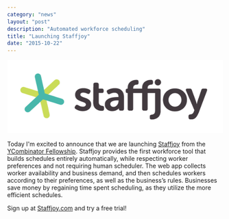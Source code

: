```yaml
---
category: "news"
layout: "post"
description: "Automated workforce scheduling"
title: "Launching Staffjoy"
date: "2015-10-22"
---
```


<a href="https://www.staffjoy.com"><img src="/images/staffjoy600.png" alt="Staffjoy" class="staffjoy-logo"/></a>

Today I'm excited to announce that we are launching [Staffjoy](https://www.staffjoy.com) from the [YCombinator Fellowship](http://fellowship.ycombinator.com). Staffjoy provides the first workforce tool that builds schedules entirely automatically, while respecting worker preferences and not requiring human scheduler. The web app collects worker availability and business demand, and then schedules workers according to their preferences, as well as the business’s rules. Businesses save money by regaining time spent scheduling, as they utilize the more efficient schedules.

Sign up at [Staffjoy.com](https://www.staffjoy.com) and try a free trial!
